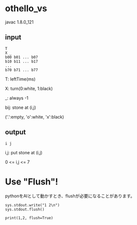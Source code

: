 # othello_vs

javac 1.8.0_121 

## input


    T
    X _
    b00 b01 ... b07
    b10 b11 ... b17
    ...
    b70 b71 ... b77


T: leftTime(ms)

X: turn(0:white, 1:black)

_: always -1

bij: stone at (i,j)

('.':empty, 'o':white, 'x':black)

## output

    i j

i,j: put stone at (i,j)

0 <= i,j <= 7

# Use "Flush"!

pythonをAIとして動かすとき、flushが必要になることがあります。

    sys.stdout.write("1 2\n")
    sys.stdout.flush()

    print(1,2, flush=True)
    
